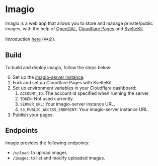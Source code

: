 # Imagio

Imagio is a web app that allows you to store and manage private/public images, with the help of [OpenDAL](https://opendal.apache.org), [Cloudflare Pages](https://developers.cloudflare.com/pages/) and [SvelteKit](https://kit.svelte.dev/). 

Introduction [here](https://xugr.me/dev/imagio/) (中文).

## Build

To build and deploy imagio, follow the steps below:

0. Set up the [imagio-server instance](https://github.com/megrxu/imagio-server).
1. Fork and set up Cloudflare Pages with SvelteKit.
2. Set up environment variables in your Cloudflare dashboard:
   1. `ACCOUNT_ID`: The account id specified when running the server.
   2. `TOKEN`: Not used currently.
   3. `SERVER_URL`: Your imagio-server instance URL.
   3. `S3_PUBLIC_ACCESS_ENDPOINT`: Your imagio-server instance URL.
3. Publish your pages.

## Endpoints

Imagio provides the following endpoints:

- `/upload`: to upload images.
- `/images`: to list and modify uploaded images.
